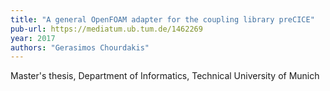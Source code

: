 ```yaml
---
title: "A general OpenFOAM adapter for the coupling library preCICE"
pub-url: https://mediatum.ub.tum.de/1462269
year: 2017
authors: "Gerasimos Chourdakis"
---
```

Master's thesis, Department of Informatics, Technical University of Munich

